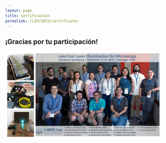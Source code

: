 ```yaml
---
layout: page
title: Certification
permalink: /LIM/2023/certificate/
---
```


## ¡Gracias por tu participación!

<img src="/images/workshops/lim_2023.png" data-action="zoom">
